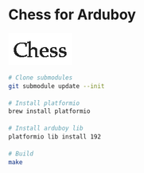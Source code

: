 # Chess for Arduboy

![](logo.png)

```sh
# Clone submodules
git submodule update --init

# Install platformio
brew install platformio

# Install arduboy lib
platformio lib install 192

# Build
make
```
